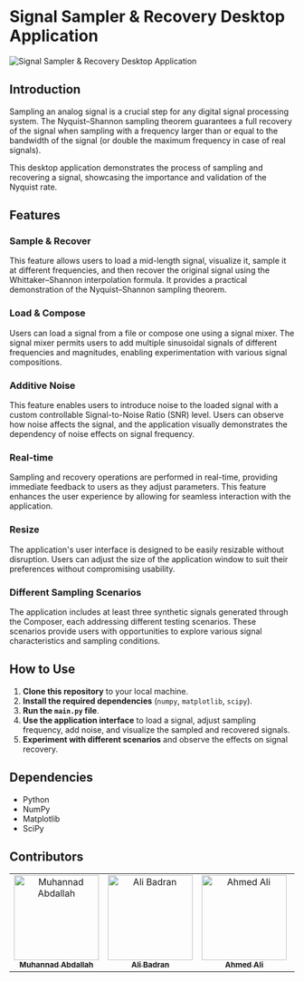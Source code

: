 
# Signal Sampler & Recovery Desktop Application

![Signal Sampler & Recovery Desktop Application](https://github.com/Muhannad159/Sampling_Theory_Studio/assets/110257687/75313b3b-16ae-4b5e-aa61-d30db458abf4)

## Introduction

Sampling an analog signal is a crucial step for any digital signal processing system. The Nyquist–Shannon sampling theorem guarantees a full recovery of the signal when sampling with a frequency larger than or equal to the bandwidth of the signal (or double the maximum frequency in case of real signals).

This desktop application demonstrates the process of sampling and recovering a signal, showcasing the importance and validation of the Nyquist rate.

## Features

### Sample & Recover

This feature allows users to load a mid-length signal, visualize it, sample it at different frequencies, and then recover the original signal using the Whittaker–Shannon interpolation formula. It provides a practical demonstration of the Nyquist–Shannon sampling theorem.

### Load & Compose

Users can load a signal from a file or compose one using a signal mixer. The signal mixer permits users to add multiple sinusoidal signals of different frequencies and magnitudes, enabling experimentation with various signal compositions.

### Additive Noise

This feature enables users to introduce noise to the loaded signal with a custom controllable Signal-to-Noise Ratio (SNR) level. Users can observe how noise affects the signal, and the application visually demonstrates the dependency of noise effects on signal frequency.

### Real-time

Sampling and recovery operations are performed in real-time, providing immediate feedback to users as they adjust parameters. This feature enhances the user experience by allowing for seamless interaction with the application.

### Resize

The application's user interface is designed to be easily resizable without disruption. Users can adjust the size of the application window to suit their preferences without compromising usability.

### Different Sampling Scenarios

The application includes at least three synthetic signals generated through the Composer, each addressing different testing scenarios. These scenarios provide users with opportunities to explore various signal characteristics and sampling conditions.

## How to Use

1. **Clone this repository** to your local machine.
2. **Install the required dependencies** (`numpy`, `matplotlib`, `scipy`).
3. **Run the `main.py` file**.
4. **Use the application interface** to load a signal, adjust sampling frequency, add noise, and visualize the sampled and recovered signals.
5. **Experiment with different scenarios** and observe the effects on signal recovery.

## Dependencies

- Python 
- NumPy
- Matplotlib
- SciPy

## Contributors <a name = "Contributors"></a>

<table>
  <tr>
    <td align="center">
    <a href="https://github.com/Muhannad159" target="_black">
    <img src="https://avatars.githubusercontent.com/u/104541242?v=4" width="150px;" alt="Muhannad Abdallah"/>
    <br />
    <sub><b>Muhannad Abdallah</b></sub></a>
    </td>
  <td align="center">
    <a href="https://github.com/AliBadran716" target="_black">
    <img src="https://avatars.githubusercontent.com/u/102072821?v=4" width="150px;" alt="Ali Badran"/>
    <br />
    <sub><b>Ali Badran</b></sub></a>
    </td>
     <td align="center">
    <a href="https://github.com/ahmedalii3" target="_black">
    <img src="https://avatars.githubusercontent.com/u/110257687?v=4" width="150px;" alt="Ahmed Ali"/>
    <br />
    <sub><b>Ahmed Ali</b></sub></a>
    </td>
<td align="center">
    <a href="https://github.com/hassanowis" target="_black">
    <img src="https://avatars.githubusercontent.com/u/102428122?v=4" width="150px;" alt="Hassan Hussein"/>
    <br />
    <sub><b>Hassan Hussein</b></sub></a>
    </td>
      </tr>
 </table>


